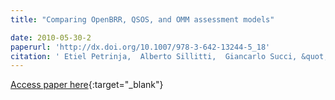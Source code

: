 ```yaml
---
title: "Comparing OpenBRR, QSOS, and OMM assessment models"

date: 2010-05-30-2
paperurl: 'http://dx.doi.org/10.1007/978-3-642-13244-5_18'
citation: ' Etiel Petrinja,  Alberto Sillitti,  Giancarlo Succi, &quot;Comparing OpenBRR, QSOS, and OMM assessment models.&quot;, 2010.'
---
```

[Access paper here](http://dx.doi.org/10.1007/978-3-642-13244-5_18){:target="_blank"}
